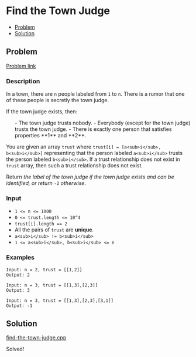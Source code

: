 # Find the Town Judge
- [Problem](#problem)
- [Solution](#solution)

## Problem
[Problem link](https://leetcode.com/problems/find-the-town-judge)

### Description
In a town, there are `n` people labeled from `1` to `n`. There is a rumor that one of these people is secretly the town judge.

If the town judge exists, then:

<ol>
	- The town judge trusts nobody.
	- Everybody (except for the town judge) trusts the town judge.
	- There is exactly one person that satisfies properties **1** and **2**.
</ol>

You are given an array `trust` where `trust[i] = [a<sub>i</sub>, b<sub>i</sub>]` representing that the person labeled `a<sub>i</sub>` trusts the person labeled `b<sub>i</sub>`. If a trust relationship does not exist in `trust` array, then such a trust relationship does not exist.

Return *the label of the town judge if the town judge exists and can be identified, or return *`-1`* otherwise*.

### Input


- `1 <= n <= 1000`
- `0 <= trust.length <= 10^4`
- `trust[i].length == 2`
- All the pairs of `trust` are **unique**.
- `a<sub>i</sub> != b<sub>i</sub>`
- `1 <= a<sub>i</sub>, b<sub>i</sub> <= n`




### Examples
```
Input: n = 2, trust = [[1,2]]
Output: 2
```

```
Input: n = 3, trust = [[1,3],[2,3]]
Output: 3
```

```
Input: n = 3, trust = [[1,3],[2,3],[3,1]]
Output: -1
```


## Solution

[find-the-town-judge.cpp](./find-the-town-judge.cpp)

Solved!
